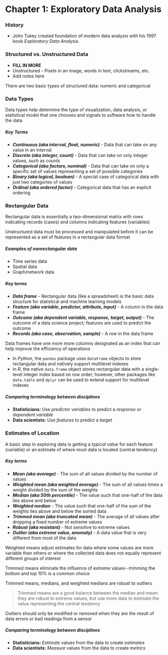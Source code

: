 # Chapter 1: Exploratory Data Analysis

### History
- John Tukey created foundation of modern data analysis with his 1997 book *Exploratory Data Analysis*.

### Structured vs. Unstructured Data
 - **FILL IN MORE**
 - Unstructured - Pixels in an image, words in text, clickstreams, etc.
 - Add notes here

There are two basic types of structured data: numeric and categorical

### Data Types
Data types help determine the type of visualization, data analysis, or statistical model that one chooses and signals to software how to handle the data

##### Key Terms
 - ***Continuous (aka interval, float, numeric)*** - Data that can take on any value in an interval
 - ***Discrete (aka integer, count)*** - Data that can take on only integer values, such as counts
 - ***Categorical (aka factors, nominal)*** - Data that can take on only a specific set of values representing a set of possible categories
 - ***Binary (aka logical, boolean)*** - A special case of categorical data with just two categories of values
 - ***Ordinal (aka ordered factor)*** - Categorical data that has an explicit ordering

### Rectangular Data
Rectangular data is essentially a two-dimensional matrix with rows indicating records (cases) and columns indicating features (variables)

Unstructured data must be processed and manipulated before it can be represented as a set of features in a rectangular data format

##### Examples of nonrectangular data
 - Time series data
 - Spatial data
 - Graph/network data

##### Key terms
 - ***Data frame*** - Rectangular data (like a spreadsheet) is the basic data structure for statistical and machine learning models
 - ***Feature (aka variable, predictor, attribute, input)*** - A column in the data frame
 - ***Outcome (aka dependent variable, response, target, output)*** - The outcome of a data science project; features are used to predict the outcome
 - ***Records (aka case, observation, sample)*** - A row in the data frame

Data frames have one more more columns designated as an index that can help improve the efficiency of operations
 - In *Python*, the `pandas` package uses `DataFrame` objects to store rectangular data and natively support multilevel indexes
 - In *R*, the native `data.frame` object stores rectangular data with a single-level integer index based on row order; however, other packages like `data.table` and `dplyr` can be used to extend support for multilevel indexes

##### Comparing terminology between disciplines
 - **Statisticians:** Use *predictor variables* to predict a *response* or *dependent variable*
 - **Data scientists:** Use *features* to predict a *target*

### Estimates of Location
A basic step in exploring data is getting a *typical value* for each feature (variable) or an estimate of where most data is located (central tendency)
##### Key terms
 - ***Mean (aka average)*** - The sum of all values divided by the number of values
 - ***Weighted mean (aka weighted average)*** - The sum of all values times a weight divided by the sum of the weights
 - ***Median (aka 50th percentile)*** - The value such that one-half of the data lies above and below
 - ***Weighted median*** - The value such that one-half of the sum of the weights lies above and below the sorted data
 - ***Trimmed mean (aka truncated mean)*** - The average of all values after dropping a fixed number of extreme values
 - ***Robust (aka resistant)*** - Not sensitive to extreme values
 - ***Outlier (aka extreme value, anomaly)*** - A data value that is very different from most of the data

Weighted means adjust estimates for data where some values are more variable than others or where the collected data does not equally represent different groups of interest

Trimmed means eliminate the influence of extreme values--trimming the bottom and top 10% is a common choice

Trimmed means, medians, and weighted medians are robust to outliers

> Trimmed means are a good balance between the median and mean: they are robust to extreme values, but use more data to estimate the value representing the central tendency

Outliers should only be modified or removed when they are the result of data errors or bad readings from a sensor

##### Comparing terminology between disciplines
 - **Statisticians:** *Estimate* values from the data to create *estimates*
 - **Data scientists:** *Measure* values from the data to create *metrics*
